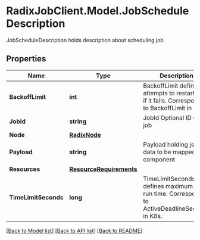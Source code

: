 # RadixJobClient.Model.JobScheduleDescription
JobScheduleDescription holds description about scheduling job

## Properties

Name | Type | Description | Notes
------------ | ------------- | ------------- | -------------
**BackoffLimit** | **int** | BackoffLimit defines attempts to restart job if it fails. Corresponds to BackoffLimit in K8s. | [optional] 
**JobId** | **string** | JobId Optional ID of a job | [optional] 
**Node** | [**RadixNode**](RadixNode.md) |  | [optional] 
**Payload** | **string** | Payload holding json data to be mapped to component | [optional] 
**Resources** | [**ResourceRequirements**](ResourceRequirements.md) |  | [optional] 
**TimeLimitSeconds** | **long** | TimeLimitSeconds defines maximum job run time. Corresponds to ActiveDeadlineSeconds in K8s. | [optional] 

[[Back to Model list]](../README.md#documentation-for-models) [[Back to API list]](../README.md#documentation-for-api-endpoints) [[Back to README]](../README.md)

